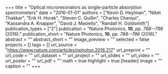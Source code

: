 +++
title = "Optical microresonators as single-particle absorption spectrometers"
date = "2016-01-01"
authors = ["Kevin D. Heylman", "Niket Thakkar", "Erik H. Horak", "Steven C. Quillin", "Charles Cherqui", "Kassandra A. Knapper", "David J. Masiello", "Randall H. Goldsmith"]
publication_types = ["2"]
publication = "Nature Photonics, **10**, _pp. 788--796_ (2016)."
publication_short = "Nature Photonics, **10**, _pp. 788--796_ (2016)."
abstract = ""
abstract_short = ""
image_preview = ""
selected = false
projects = []
tags = []
url_source = "https://www.nature.com/articles/nphoton.2016.217"
url_preprint = ""
url_code = ""
url_dataset = ""
url_project = ""
url_slides = ""
url_video = ""
url_poster = ""
url_pdf = ""
math = true
highlight = true
[header]
image = ""
caption = ""
+++
